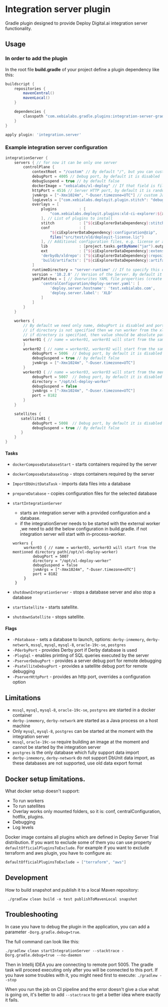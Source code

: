# Integration server plugin

Gradle plugin designed to provide Deploy Digital.ai integration server functionality.

## Usage

### In order to add the plugin

In the root file **build.gradle** of your project define a plugin dependency like this:

```groovy
buildscript {
    repositories {
        mavenCentral()
        mavenLocal()
    }

    dependencies {
        classpath "com.xebialabs.gradle.plugins:integration-server-gradle-plugin:10.3.0-810.1357"
    }
}

apply plugin: 'integration.server'
```

### Example integration server configuration

```groovy
integrationServer {
    servers { // for now it can be only one server
        controlPlane {
            contextRoot = "/custom" // By default "/", but you can customize it
            debugPort = 4005 // Debug port, by default it is disabled
            debugSuspend = true // by default false
            dockerImage = "xebialabs/xl-deploy" // If that field is filled in, server will be started as a container. Note that container setup has limited features. 
            httpPort = 4516 // Server HTTP port, by default it is random port
            jvmArgs = ["-Xmx1024m", "-Duser.timezone=UTC"] // custom Java process arguments, only works if to run the server from runtime directory
            logLevels = ["com.xebialabs.deployit.plugin.stitch": "debug"] // Log level overwrites
            overlays = [
                plugins          : [
                    "com.xebialabs.deployit.plugins:xld-ci-explorer:${xldCiExplorerVersion}@xldp", 
                ], // List of plugins to install 
                stitch           : ["${ciExplorerDataDependency}:stitch@zip"], // Creates a folder "stitch" with copied content of zip archive 
                conf             : [
                    "${ciExplorerDataDependency}:configuration@zip",
                    files("src/test/xld/deployit-license.lic")
                ], // Additional configuration files, e.g. license or archived configuration files
                lib              : [project.tasks.getByName("jar").outputs.files], // List of libraries to install in lib directory
                ext              : ["${ciExplorerDataDependency}:extensions@zip"], // List of extensions to install
                'derbydb/xldrepo': ["${ciExplorerDataDependency}:repository@zip"], // Derby data files, if Derby is used
                'build/artifacts': ["${ciExplorerDataDependency}:artifacts@zip"], // List of artifacts to import
            ]
            runtimeDirectory = "server-runtime" // If to specify this directory, Deploy will be started from this folder and will not download it from external provider (Nexus)
            version = '10.2.0' // Version of the Server. By default it takes it from project property `xlDeployVersion`.
            yamlPatches = [ // Overwrites YAML file properties (create the file if it didn't exist yet)
                'centralConfiguration/deploy-server.yaml': [
                    'deploy.server.hostname': 'test.xebialabs.com',
                    'deploy.server.label': 'XLD'
                ]
            ]     
        }       
    }   
    
    workers {
        // By default we need only name, debugPort is disabled and port will be auto-generated from free ports
        // if directory is not specified then we run worker from the xl-deploy-server as local worker.
        // if directory is specified, then value should be absolute path
        worker01 { // name = worker01, worker01 will start from the same server directory as local worker(xl-deploy-10.2.0-server)
        }
        worker02 { // name = worker02, worker02 will start from the same server directory as local worker (xl-deploy-10.2.0-server)
            debugPort = 5006  // Debug port, by default it is disabled
            debugSuspend = true // by default false
            jvmArgs = ["-Xmx1024m", "-Duser.timezone=UTC"]
        }
        worker03 { // name = worker03, worker03 will start from the mentioned directory path(/opt/xl-deploy-worker)
            debugPort = 5007  // Debug port, by default it is disabled
            directory = "/opt/xl-deploy-worker"
            debugSuspend = false
            jvmArgs = ["-Xmx1024m", "-Duser.timezone=UTC"]
            port = 8182
        }
    }

    satellites {
       satellite01 {
            debugPort = 5008  // Debug port, by default it is disabled
            debugSuspend = true // By default false
       }   
    }
}
```

#### Tasks

* `dockerComposeDatabaseStart` - starts containers required by the server
* `dockerComposeDatabaseStop` - stops containers required by the server
* `ImportDbUnitDataTask` - imports data files into a database
* `prepareDatabase` - copies configuration files for the selected database
* `startIntegrationServer` 
  - starts an integration server with a provided configuration and a database.
  - if the integrationServer needs to be started with the external worker ,we need to add the below configuration in build.gradle. if not integration server will start with in-process-worker.

   ```grovvy
   workers {      
        worker03 { // name = worker03, worker03 will start from the mentioned directory path(/opt/xl-deploy-worker)
            debugPort = 5007
            directory = "/opt/xl-deploy-worker"
            debugSuspend = false
            jvmArgs = ["-Xmx1024m", "-Duser.timezone=UTC"]
            port = 8182
        }
    }
    ```
  
* `shutdownIntegrationServer` - stops a database server and also stop a database
* `startSatellite` - starts satellite.
* `shutdownSatellite` - stops satellite.
#### Flags
* `-Pdatabase` - sets a database to launch, options: `derby-inmemory`, `derby-network`, `mssql`, `mysql`, `mysql-8`, `oracle-19c-se`, `postgres`
* `-PderbyPort` - provides Derby port if Derby database is used
* `-PlogSql` - enables printing of SQL queries executed by the server
* `-PserverDebugPort` - provides a server debug port for remote debugging
* `-PsatelliteDebugPort` - provides a satellite debug port for remote debugging
* `-PserverHttpPort` - provides an http port, overrides a configuration option

## Limitations

* `mssql`, `mysql`, `mysql-8`, `oracle-19c-se`, `postgres` are started in a docker container
* `derby-inmemory`, `derby-network` are started as a Java process on a host machine
* Only  `mysql`, `mysql-8`, `postgres` can be started at the moment with the integration server
* `mssql`, `oracle-19c-se` require building an image at the moment and cannot be started by the integration server
* `postgres` is the only database which fully support data import
* `derby-inmemory`, `derby-network` do not support DbUnit data import, as these databases are not supported, use old data export format

## Docker setup limitations.

What docker setup doesn't support:

* To run workers
* To run satellites
* Overlay works only mounted folders, so it is: conf, centralConfiguration, hotflix, plugins.
* Debugging
* Log levels

Docker image contains all plugins which are defined in Deploy Server Trial distribution.
If you want to exclude some of them you can use property `defaultOfficialPluginsToExclude`.
For example if you want to exclude terraform and aws plugin, you have to configure as: 

```groovy
defaultOfficialPluginsToExclude = ["terraform", "aws"]
```

## Development

How to build snapshot and publish it to a local Maven repository:

```shell script
 ./gradlew clean build -x test publishToMavenLocal snapshot
```

## Troubleshooting

In case you have to debug the plugin in the application, you can add a parameter `-Dorg.gradle.debug=true`.

The full command can look like this:

```shell script
./gradlew clean startIntegrationServer --stacktrace -Dorg.gradle.debug=true --no-daemon
```

Then in Intellij IDEA you are connecting to remote port 5005. The gradle task will proceed executing only after 
you will be connected to this port. If you have some troubles with it, you might need first to execute: `./gradlew --stop`

When you run the job on CI pipeline and the error doesn't give a clue what is going on, it's better to add `--stactrace`
to get a better idea where exactly it fails. 

